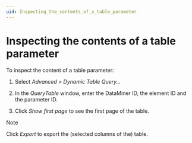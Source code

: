 ```yaml
---
uid: Inspecting_the_contents_of_a_table_parameter
---
```


# Inspecting the contents of a table parameter

To inspect the content of a table parameter:

1. Select *Advanced* > *Dynamic Table Query…*

1. In the *QueryTable* window, enter the DataMiner ID, the element ID and the parameter ID.

1. Click *Show first page* to see the first page of the table.

> [!NOTE]
> Click *Export* to export the (selected columns of the) table.
